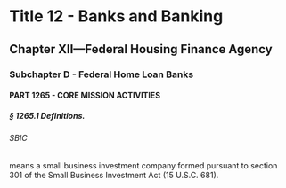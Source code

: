
# Title 12 - Banks and Banking
## Chapter XII—Federal Housing Finance Agency
### Subchapter D - Federal Home Loan Banks
#### PART 1265 - CORE MISSION ACTIVITIES
##### § 1265.1 Definitions.
###### SBIC

means a small business investment company formed pursuant to section 301 of the Small Business Investment Act (15 U.S.C. 681).
